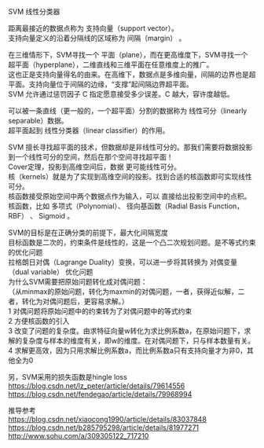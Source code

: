 SVM 线性分类器  
  
距离最接近的数据点称为 支持向量（support vector）。  
支持向量定义的沿着分隔线的区域称为 间隔（margin） 。  
  
在三维情形下，SVM寻找一个 平面（plane），而在更高维度下，SVM寻找一个 超平面（hyperplane），二维直线和三维平面在任意维度上的推广。  
这也正是支持向量得名的由来。在高维下，数据点是多维向量，间隔的边界也是超平面。支持向量位于间隔的边缘，“支撑”起间隔边界超平面。  
SVM 允许通过惩罚因子 C 指定愿意接受多少误差。C 越大，容许度越低。  
  
可以被一条直线（更一般的，一个超平面）分割的数据称为 线性可分（linearly separable）数据。  
超平面起到 线性分类器（linear classifier）的作用。  
  
SVM 擅长寻找超平面的技术，但数据却是非线性可分的。那我们需要将数据投影到一个线性可分的空间，然后在那个空间寻找超平面！  
Cover定理，投影到高维空间后，数据 更可能线性可分。  
核（kernels）就是为了实现到高维空间的投影。找到合适的核函数即可实现线性可分。  
核函数接受原始空间中两个数据点作为输入，可以 直接给出投影空间中的点积。  
核函数，比如 多项式（Polynomial）、 径向基函数（Radial Basis Function，RBF） 、 Sigmoid 。  
  
SVM的目标是在正确分类的前提下，最大化间隔宽度  
目标函数是二次的，约束条件是线性的，这是一个凸二次规划问题。是不等式约束的优化问题    
拉格朗日对偶（Lagrange Duality）变换，可以进一步将其转换为 对偶变量（dual variable） 优化问题  
为什么SVM需要把原始问题转化成对偶问题：  
（从minmax的原始问题，转化为maxmin的对偶问题，一者，获得近似解，二者，转化为对偶问题后，更容易求解。）  
1 对偶问题将原始问题中的约束转为了对偶问题中的等式约束  
2 方便核函数的引入  
3 改变了问题的复杂度。由求特征向量w转化为求比例系数a，在原始问题下，求解的复杂度与样本的维度有关，即w的维度。在对偶问题下，只与样本数量有关。  
4 求解更高效，因为只用求解比例系数a，而比例系数a只有支持向量才为非0，其他全为0  
  
另，SVM采用的损失函数是hingle loss  
https://blog.csdn.net/lz_peter/article/details/79614556  
https://blog.csdn.net/fendegao/article/details/79968994  
  
推导参考  
https://blog.csdn.net/xiaocong1990/article/details/83037848  
https://blog.csdn.net/b285795298/article/details/81977271  
http://www.sohu.com/a/309305122_717210
